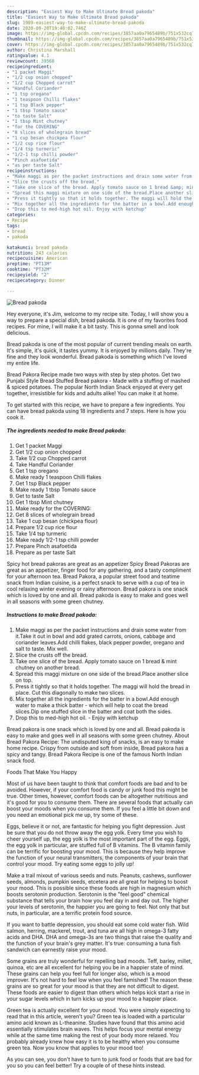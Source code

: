 ```yaml
---
description: "Easiest Way to Make Ultimate Bread pakoda"
title: "Easiest Way to Make Ultimate Bread pakoda"
slug: 1989-easiest-way-to-make-ultimate-bread-pakoda
date: 2020-09-20T19:40:02.746Z
image: https://img-global.cpcdn.com/recipes/3857aa0a7965489b/751x532cq70/bread-pakoda-recipe-main-photo.jpg
thumbnail: https://img-global.cpcdn.com/recipes/3857aa0a7965489b/751x532cq70/bread-pakoda-recipe-main-photo.jpg
cover: https://img-global.cpcdn.com/recipes/3857aa0a7965489b/751x532cq70/bread-pakoda-recipe-main-photo.jpg
author: Christina Marshall
ratingvalue: 4.1
reviewcount: 39568
recipeingredient:
- "1 packet Maggi"
- "1/2 cup onion chopped"
- "1/2 cup Chopped carrot"
- "Handful Coriander"
- "1 tsp oregano"
- "1 teaspoon Chilli flakes"
- "1 tsp Black pepper"
- "1 tbsp Tomato sauce"
- "to taste Salt"
- "1 tbsp Mint chutney"
- "for the COVERING"
- "8 slices of wholegrain bread"
- "1 cup besan chickpea flour"
- "1/2 cup rice flour"
- "1/4 tsp turmeric"
- "1/2-1 tsp chilli powder"
- "Pinch asafoetida"
- "as per taste Salt"
recipeinstructions:
- "Make maggi as per the packet instructions and drain some water from it.Take it out in bowl and add grated carrots, onions, cabbage and coriander leaves.Add chilli flakes, black pepper powder, oregano and salt to taste. Mix well."
- "Slice the crusts off the bread."
- "Take one slice of the bread. Apply tomato sauce on 1 bread &amp; mint chutney on another bread."
- "Spread this maggi mixture on one side of the bread.Place another slice on top."
- "Press it tightly so that it holds together. The maggi will hold the bread in place. Cut this diagonally to make two slices."
- "Mix together all the ingredients for the batter in a bowl.Add enough water to make a thick batter - which will help to coat the bread slices.Dip one stuffed slice in the batter and coat both the sides."
- "Drop this to med-high hot oil. Enjoy with ketchup"
categories:
- Recipe
tags:
- bread
- pakoda

katakunci: bread pakoda 
nutrition: 243 calories
recipecuisine: American
preptime: "PT13M"
cooktime: "PT32M"
recipeyield: "2"
recipecategory: Dinner

---
```



![Bread pakoda](https://img-global.cpcdn.com/recipes/3857aa0a7965489b/751x532cq70/bread-pakoda-recipe-main-photo.jpg)

Hey everyone, it's Jim, welcome to my recipe site. Today, I will show you a way to prepare a special dish, bread pakoda. It is one of my favorites food recipes. For mine, I will make it a bit tasty. This is gonna smell and look delicious.

Bread pakoda is one of the most popular of current trending meals on earth. It's simple, it's quick, it tastes yummy. It is enjoyed by millions daily. They're fine and they look wonderful. Bread pakoda is something which I've loved my entire life.

Bread Pakora Recipe made two ways with step by step photos. Get two Punjabi Style Bread Stuffed Bread pakora - Made with a stuffing of mashed &amp; spiced potatoes. The popular North Indian Snack enjoyed at every get together, irresistible for kids and adults alike! You can make it at home.


To get started with this recipe, we have to prepare a few ingredients. You can have bread pakoda using 18 ingredients and 7 steps. Here is how you cook it.

<!--inarticleads1-->

##### The ingredients needed to make Bread pakoda:

1. Get 1 packet Maggi
1. Get 1/2 cup onion chopped
1. Take 1/2 cup Chopped carrot
1. Take Handful Coriander
1. Get 1 tsp oregano
1. Make ready 1 teaspoon Chilli flakes
1. Get 1 tsp Black pepper
1. Make ready 1 tbsp Tomato sauce
1. Get to taste Salt
1. Get 1 tbsp Mint chutney
1. Make ready for the COVERING:
1. Get 8 slices of wholegrain bread
1. Take 1 cup besan (chickpea flour)
1. Prepare 1/2 cup rice flour
1. Take 1/4 tsp turmeric
1. Make ready 1/2-1 tsp chilli powder
1. Prepare Pinch asafoetida
1. Prepare as per taste Salt


Spicy hot bread pakoras are great as an appetizer Spicy Bread Pakoras are great as an appetizer, finger food for any gathering, and a tasty compliment for your afternoon tea. Bread Pakora, a popular street food and teatime snack from Indian cuisine, is a perfect snack to serve with a cup of tea in cool relaxing winter evening or rainy afternoon. Bread pakora is one snack which is loved by one and all. Bread pakoda is easy to make and goes well in all seasons with some green chutney. 

<!--inarticleads2-->

##### Instructions to make Bread pakoda:

1. Make maggi as per the packet instructions and drain some water from it.Take it out in bowl and add grated carrots, onions, cabbage and coriander leaves.Add chilli flakes, black pepper powder, oregano and salt to taste. Mix well.
1. Slice the crusts off the bread.
1. Take one slice of the bread. Apply tomato sauce on 1 bread &amp; mint chutney on another bread.
1. Spread this maggi mixture on one side of the bread.Place another slice on top.
1. Press it tightly so that it holds together. The maggi will hold the bread in place. Cut this diagonally to make two slices.
1. Mix together all the ingredients for the batter in a bowl.Add enough water to make a thick batter - which will help to coat the bread slices.Dip one stuffed slice in the batter and coat both the sides.
1. Drop this to med-high hot oil. - Enjoy with ketchup


Bread pakora is one snack which is loved by one and all. Bread pakoda is easy to make and goes well in all seasons with some green chutney. About Bread Pakora Recipe: The undisputed king of snacks, is an easy to make home recipe. Crispy from outside and soft from inside, Bread pakora has a spicy and tangy. Bread Pakora Recipe is one of the famous North Indian snack food. 

Foods That Make You Happy


Most of us have been taught to think that comfort foods are bad and to be avoided. However, if your comfort food is candy or junk food this might be true. Other times, however, comfort foods can be altogether nutritious and it's good for you to consume them. There are several foods that actually can boost your moods when you consume them. If you feel a little bit down and you need an emotional pick me up, try some of these.

Eggs, believe it or not, are fantastic for helping you fight depression. Just be sure that you do not throw away the egg yolk. Every time you wish to cheer yourself up, the egg yolk is the most important part of the egg. Eggs, the egg yolk in particular, are stuffed full of B vitamins. The B vitamin family can be terrific for boosting your mood. This is because they help improve the function of your neural transmitters, the components of your brain that control your mood. Try eating some eggs to jolly up!

Make a trail mixout of various seeds and nuts. Peanuts, cashews, sunflower seeds, almonds, pumpkin seeds, etcetera are all great for helping to boost your mood. This is possible since these foods are high in magnesium which boosts serotonin production. Serotonin is the "feel good" chemical substance that tells your brain how you feel day in and day out. The higher your levels of serotonin, the happier you are going to feel. Not only that but nuts, in particular, are a terrific protein food source.

If you want to battle depression, you should eat some cold water fish. Wild salmon, herring, mackerel, trout, and tuna are all high in omega-3 fatty acids and DHA. DHA and omega-3s are two things that raise the quality and the function of your brain's grey matter. It's true: consuming a tuna fish sandwich can earnestly raise your mood. 

Some grains are truly wonderful for repelling bad moods. Teff, barley, millet, quinoa, etc are all excellent for helping you be in a happier state of mind. These grains can help you feel full for longer also, which is a mood improver. It's not hard to feel low when you feel famished! The reason these grains are so great for your mood is that they are not difficult to digest. These foods are easier to digest than others which helps kick start a rise in your sugar levels which in turn kicks up your mood to a happier place.

Green tea is actually excellent for your mood. You were simply expecting to read that in this article, weren't you? Green tea is loaded with a particular amino acid known as L-theanine. Studies have found that this amino acid essentially stimulates brain waves. This helps focus your mental energy while at the same time making the rest of your body more relaxed. You probably already knew how easy it is to be healthy when you consume green tea. Now you know that applies to your mood too!

As you can see, you don't have to turn to junk food or foods that are bad for you so you can feel better! Try  a  couple of  of  these  hints  instead.

